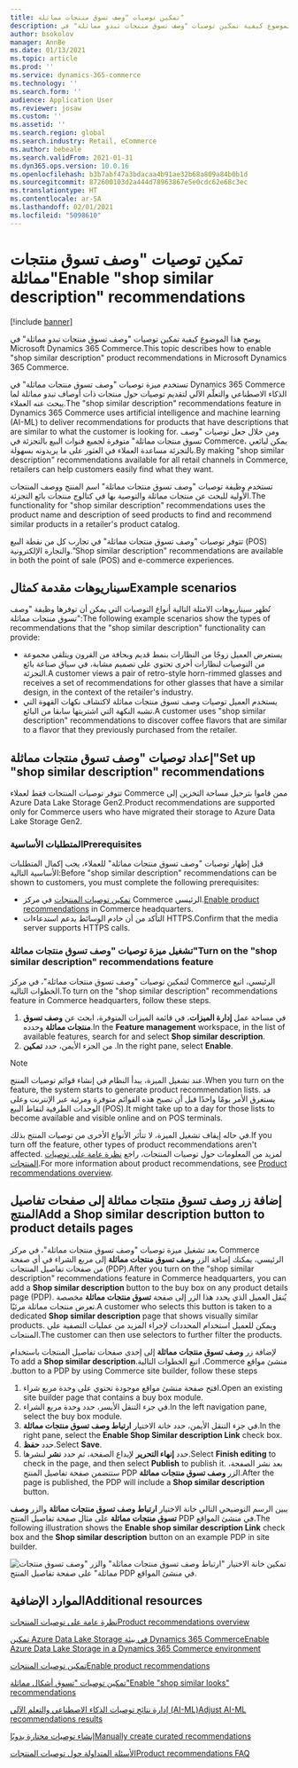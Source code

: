 ```yaml
---
title: تمكين توصيات "وصف تسوق منتجات مماثلة"
description: يوضح هذا الموضوع كيفية تمكين توصيات "وصف تسوق منتجات تبدو مماثلة" في Microsoft Dynamics 365 Commerce.
author: bsokolov
manager: AnnBe
ms.date: 01/13/2021
ms.topic: article
ms.prod: ''
ms.service: dynamics-365-commerce
ms.technology: ''
ms.search.form: ''
audience: Application User
ms.reviewer: josaw
ms.custom: ''
ms.assetid: ''
ms.search.region: global
ms.search.industry: Retail, eCommerce
ms.author: bebeale
ms.search.validFrom: 2021-01-31
ms.dyn365.ops.version: 10.0.16
ms.openlocfilehash: b3b7abf47a3bdacaa4b91ae32b68a809a84b0b1d
ms.sourcegitcommit: 872600103d2a444d78963867e5e0cdc62e68c3ec
ms.translationtype: HT
ms.contentlocale: ar-SA
ms.lasthandoff: 02/01/2021
ms.locfileid: "5098610"
---
```

# <a name="enable-shop-similar-description-recommendations"></a><span data-ttu-id="bbb9e-103">تمكين توصيات "وصف تسوق منتجات مماثلة"</span><span class="sxs-lookup"><span data-stu-id="bbb9e-103">Enable "shop similar description" recommendations</span></span>

[!include [banner](includes/banner.md)]

<span data-ttu-id="bbb9e-104">يوضح هذا الموضوع كيفية تمكين توصيات "وصف تسوق منتجات تبدو مماثلة" في Microsoft Dynamics 365 Commerce.</span><span class="sxs-lookup"><span data-stu-id="bbb9e-104">This topic describes how to enable "shop similar description" product recommendations in Microsoft Dynamics 365 Commerce.</span></span>

<span data-ttu-id="bbb9e-105">تستخدم ميزة توصيات "وصف تسوق منتجات مماثلة" في Dynamics 365 Commerce الذكاء الاصطناعي والتعلّم الآلي لتقديم توصيات حول منتجات ذات أوصاف تبدو مماثلة لما يبحث عنه العملاء.</span><span class="sxs-lookup"><span data-stu-id="bbb9e-105">The "shop similar description" recommendations feature in Dynamics 365 Commerce uses artificial intelligence and machine learning (AI-ML) to deliver recommendations for products that have descriptions that are similar to what the customer is looking for.</span></span> <span data-ttu-id="bbb9e-106">ومن خلال جعل توصيات "وصف تسوق منتجات مماثلة" متوفرة لجميع قنوات البيع بالتجزئة في Commerce، يمكن لبائعي بالتجزئة مساعدة العملاء في العثور على ما يريدونه بسهولة.</span><span class="sxs-lookup"><span data-stu-id="bbb9e-106">By making "shop similar description" recommendations available for all retail channels in Commerce, retailers can help customers easily find what they want.</span></span>

<span data-ttu-id="bbb9e-107">تستخدم وظيفة توصيات "وصف تسوق منتجات مماثلة" اسم المنتج ووصف المنتجات الأولية للبحث عن منتجات مماثلة والتوصية بها في كتالوج منتجات بائع التجزئة.</span><span class="sxs-lookup"><span data-stu-id="bbb9e-107">The functionality for "shop similar description" recommendations uses the product name and description of seed products to find and recommend similar products in a retailer's product catalog.</span></span>

<span data-ttu-id="bbb9e-108">تتوفر توصيات "وصف تسوق منتجات مماثلة" في تجارب كل من نقطة البيع (POS) والتجارة الإلكترونية.</span><span class="sxs-lookup"><span data-stu-id="bbb9e-108">"Shop similar description" recommendations are available in both the point of sale (POS) and e-commerce experiences.</span></span>

## <a name="example-scenarios"></a><span data-ttu-id="bbb9e-109">سيناريوهات مقدمة كمثال</span><span class="sxs-lookup"><span data-stu-id="bbb9e-109">Example scenarios</span></span>

<span data-ttu-id="bbb9e-110">تُظهر سيناريوهات الامثلة التالية أنواع التوصيات التي يمكن أن توفرها وظيفة "وصف تسوق منتجات مماثلة":</span><span class="sxs-lookup"><span data-stu-id="bbb9e-110">The following example scenarios show the types of recommendations that the "shop similar description" functionality can provide:</span></span>

- <span data-ttu-id="bbb9e-111">يستعرض العميل زوجًا من النظارات بنمط قديم وبحافة من القرون ويتلقى مجموعة من التوصيات لنظارات أخرى تحتوي على تصميم مشابة، في سياق صناعة بائع التجزئة.</span><span class="sxs-lookup"><span data-stu-id="bbb9e-111">A customer views a pair of retro-style horn-rimmed glasses and receives a set of recommendations for other glasses that have a similar design, in the context of the retailer's industry.</span></span>
- <span data-ttu-id="bbb9e-112">يستخدم العميل توصيات وصف تسوق منتجات مماثلة لاكتشاف نكهات القهوة التي تشبه النكهة التي اشتريتها سابقا من البائع.</span><span class="sxs-lookup"><span data-stu-id="bbb9e-112">A customer uses "shop similar description" recommendations to discover coffee flavors that are similar to a flavor that they previously purchased from the retailer.</span></span>

## <a name="set-up-shop-similar-description-recommendations"></a><span data-ttu-id="bbb9e-113">إعداد توصيات "وصف تسوق منتجات مماثلة"</span><span class="sxs-lookup"><span data-stu-id="bbb9e-113">Set up "shop similar description" recommendations</span></span>

<span data-ttu-id="bbb9e-114">تتوفر توصيات المنتجات فقط لعملاء Commerce ممن قاموا بترحيل مساحة التخزين إلى Azure Data Lake Storage Gen2.</span><span class="sxs-lookup"><span data-stu-id="bbb9e-114">Product recommendations are supported only for Commerce users who have migrated their storage to Azure Data Lake Storage Gen2.</span></span>

### <a name="prerequisites"></a><span data-ttu-id="bbb9e-115">المتطلبات الأساسية</span><span class="sxs-lookup"><span data-stu-id="bbb9e-115">Prerequisites</span></span>

<span data-ttu-id="bbb9e-116">قبل إظهار توصيات "وصف تسوق منتجات مماثلة" للعملاء، يجب إكمال المتطلبات الأساسية التالية:</span><span class="sxs-lookup"><span data-stu-id="bbb9e-116">Before "shop similar description" recommendations can be shown to customers, you must complete the following prerequisites:</span></span>

- <span data-ttu-id="bbb9e-117">[تمكين توصيات المنتجات](enable-product-recommendations.md) في مركز Commerce الرئيسي.</span><span class="sxs-lookup"><span data-stu-id="bbb9e-117">[Enable product recommendations](enable-product-recommendations.md) in Commerce headquarters.</span></span>
- <span data-ttu-id="bbb9e-118">التأكد من أن خادم الوسائط يدعم استدعاءات HTTPS.</span><span class="sxs-lookup"><span data-stu-id="bbb9e-118">Confirm that the media server supports HTTPS calls.</span></span>

### <a name="turn-on-the-shop-similar-description-recommendations-feature"></a><span data-ttu-id="bbb9e-119">تشغيل ميزة توصيات "وصف تسوق منتجات مماثلة"</span><span class="sxs-lookup"><span data-stu-id="bbb9e-119">Turn on the "shop similar description" recommendations feature</span></span>

<span data-ttu-id="bbb9e-120">لتمكين توصيات "وصف تسوق منتجات مماثلة"‬، في مركز Commerce الرئيسي، اتبع الخطوات التالية.</span><span class="sxs-lookup"><span data-stu-id="bbb9e-120">To turn on the "shop similar description" recommendations feature in Commerce headquarters, follow these steps.</span></span>

1. <span data-ttu-id="bbb9e-121">في مساحة عمل **إدارة الميزات**، في قائمة الميزات المتوفرة، ابحث عن **وصف تسوق منتجات مماثلة** وحدده.</span><span class="sxs-lookup"><span data-stu-id="bbb9e-121">In the **Feature management** workspace, in the list of available features, search for and select **Shop similar description**.</span></span>
1. <span data-ttu-id="bbb9e-122">من الجزء الأيمن، حدد **تمكين** .</span><span class="sxs-lookup"><span data-stu-id="bbb9e-122">In the right pane, select **Enable**.</span></span>

> [!NOTE]
> <span data-ttu-id="bbb9e-123">عند تشغيل الميزة، يبدأ النظام في إنشاء قوائم توصيات المنتج.</span><span class="sxs-lookup"><span data-stu-id="bbb9e-123">When you turn on the feature, the system starts to generate product recommendation lists.</span></span> <span data-ttu-id="bbb9e-124">قد يستغرق الأمر يومًا واحدًا قبل أن تصبح هذه القوائم متوفرة ومرئية عبر الإنترنت وعلى الوحدات الطرفية لنقاط البيع (POS).‬</span><span class="sxs-lookup"><span data-stu-id="bbb9e-124">It might take up to a day for those lists to become available and visible online and on POS terminals.</span></span>
>
> <span data-ttu-id="bbb9e-125">في حاله إيقاف تشغيل الميزة، لا تتأثر الأنواع الأخرى من توصيات المنتج بذلك.</span><span class="sxs-lookup"><span data-stu-id="bbb9e-125">If you turn off the feature, other types of product recommendations aren't affected.</span></span> <span data-ttu-id="bbb9e-126">لمزيد من المعلومات حول توصيات المنتجات، راجع [‏‫نظرة عامة على توصيات المنتجات‬](product-recommendations.md).</span><span class="sxs-lookup"><span data-stu-id="bbb9e-126">For more information about product recommendations, see [Product recommendations overview](product-recommendations.md).</span></span>

## <a name="add-a-shop-similar-description-button-to-product-details-pages"></a><span data-ttu-id="bbb9e-127">إضافة زر وصف تسوق منتجات مماثلة إلى صفحات تفاصيل المنتج</span><span class="sxs-lookup"><span data-stu-id="bbb9e-127">Add a Shop similar description button to product details pages</span></span>

<span data-ttu-id="bbb9e-128">بعد تشغيل ميزة توصيات "وصف تسوق منتجات مماثلة"‬، في مركز Commerce الرئيسي، يمكنك إضافة الزر **وصف تسوق منتجات مماثلة** إلى مربع الشراء في أي صفحة من صفحات تفاصيل المنتجات (PDP).</span><span class="sxs-lookup"><span data-stu-id="bbb9e-128">After you turn on the "shop similar description" recommendations feature in Commerce headquarters, you can add a **Shop similar description** button to the buy box on any product details page (PDP).</span></span> <span data-ttu-id="bbb9e-129">يُنقل العميل الذي يحدد هذا الزر إلى صفحة **تسوق منتجات مماثلة** مخصصة تعرض منتجات مماثلة مرئيًا.</span><span class="sxs-lookup"><span data-stu-id="bbb9e-129">A customer who selects this button is taken to a dedicated **Shop similar description** page that shows visually similar products.</span></span> <span data-ttu-id="bbb9e-130">ويمكن للعميل استخدام المحددات لإجراء المزيد من عمليات التصفية على المنتجات.</span><span class="sxs-lookup"><span data-stu-id="bbb9e-130">The customer can then use selectors to further filter the products.</span></span>

<span data-ttu-id="bbb9e-131">لإضافة زر **وصف تسوق منتجات مماثلة**‫ إلى إحدى صفحات تفاصيل المنتجات باستخدام منشئ مواقع Commerce، اتبع الخطوات التالية.</span><span class="sxs-lookup"><span data-stu-id="bbb9e-131">To add a **Shop similar description** button to a PDP by using Commerce site builder, follow these steps.</span></span>

1. <span data-ttu-id="bbb9e-132">افتح صفحة منشئ مواقع موجودة تحتوي على وحدة مربع شراء.</span><span class="sxs-lookup"><span data-stu-id="bbb9e-132">Open an existing site builder page that contains a buy box module.</span></span>
1. <span data-ttu-id="bbb9e-133">في جزء التنقل الأيسر، حدد وحدة مربع الشراء.</span><span class="sxs-lookup"><span data-stu-id="bbb9e-133">In the left navigation pane, select the buy box module.</span></span>
1. <span data-ttu-id="bbb9e-134">في جزء التنقل الأيمن، حدد خانة الاختيار **ارتباط وصف تسوق منتجات مماثلة**.</span><span class="sxs-lookup"><span data-stu-id="bbb9e-134">In the right pane, select the **Enable Shop Similar description Link** check box.</span></span>
1. <span data-ttu-id="bbb9e-135">حدد **حفظ**.</span><span class="sxs-lookup"><span data-stu-id="bbb9e-135">Select **Save**.</span></span>
1. <span data-ttu-id="bbb9e-136">حدد **إنهاء التحرير** لإيداع الصفحة، ثم حدد **نشر** لنشرها.</span><span class="sxs-lookup"><span data-stu-id="bbb9e-136">Select **Finish editing** to check in the page, and then select **Publish** to publish it.</span></span> <span data-ttu-id="bbb9e-137">بعد نشر الصفحة، ستتضمن صفحة تفاصيل المنتج PDP الزر **وصف تسوق منتجات مماثلة**.</span><span class="sxs-lookup"><span data-stu-id="bbb9e-137">After the page is published, the PDP will include a **Shop similar description** button.</span></span>

<span data-ttu-id="bbb9e-138">يبين الرسم التوضيحي التالي خانة الاختيار **ارتباط وصف تسوق منتجات مماثلة** والزر **وصف تسوق منتجات مماثلة** على مثال صفحة تفاصيل المنتج PDP في منشئ المواقع.</span><span class="sxs-lookup"><span data-stu-id="bbb9e-138">The following illustration shows the **Enable shop similar description Link** check box and the **Shop similar description** button on an example PDP in site builder.</span></span>

![تمكين خانة الاختيار "ارتباط وصف تسوق منتجات مماثلة" والزر "وصف تسوق منتجات مماثلة" على صفحة تفاصيل المنتج PDP في منشئ المواقع.](./media/ter_site_builder_buybox_button.png)

## <a name="additional-resources"></a><span data-ttu-id="bbb9e-140">الموارد الإضافية</span><span class="sxs-lookup"><span data-stu-id="bbb9e-140">Additional resources</span></span>

[<span data-ttu-id="bbb9e-141">نظرة عامة على توصيات المنتجات</span><span class="sxs-lookup"><span data-stu-id="bbb9e-141">Product recommendations overview</span></span>](product-recommendations.md)

[<span data-ttu-id="bbb9e-142">تمكين Azure Data Lake Storage في بيئة Dynamics 365 Commerce</span><span class="sxs-lookup"><span data-stu-id="bbb9e-142">Enable Azure Data Lake Storage in a Dynamics 365 Commerce environment</span></span>](enable-adls-environment.md)

[<span data-ttu-id="bbb9e-143">تمكين توصيات المنتجات</span><span class="sxs-lookup"><span data-stu-id="bbb9e-143">Enable product recommendations</span></span>](enable-product-recommendations.md)

[<span data-ttu-id="bbb9e-144">تمكين توصيات "تسوق أشكال مماثلة"</span><span class="sxs-lookup"><span data-stu-id="bbb9e-144">Enable "shop similar looks" recommendations</span></span>](shop-similar-looks.md)

[<span data-ttu-id="bbb9e-145">إدارة نتائج توصيات الذكاء الاصطناعي والتعلم الآلي (AI-ML)</span><span class="sxs-lookup"><span data-stu-id="bbb9e-145">Adjust AI-ML recommendations results</span></span>](modify-product-recommendation-results.md)

[<span data-ttu-id="bbb9e-146">إنشاء توصيات مختارة يدويًا</span><span class="sxs-lookup"><span data-stu-id="bbb9e-146">Manually create curated recommendations</span></span>](create-editorial-recommendation-lists.md)

[<span data-ttu-id="bbb9e-147">الأسئلة المتداولة حول توصيات المنتجات</span><span class="sxs-lookup"><span data-stu-id="bbb9e-147">Product recommendations FAQ</span></span>](faq-recommendations.md)
